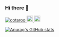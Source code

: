 ### Hi there 👋

<p align="left"> 
  <a href="https://github.com/cotaroo/cotaroo/">
    <img src="https://komarev.com/ghpvc/?username=cotaroo" alt="cotaroo" />
  </a>
  <a href="https://twitter.com/cotarooooooo">
    <img height="20" src="https://img.shields.io/twitter/follow/cotarooooooo?label=Twitter&logo=twitter&style=flat" />
  </a>
  <a href="https://github.com/cotaroo">
    <img height="20" src="https://img.shields.io/github/followers/cotaroo?label=follow&logo=github&style=flat" />
  </a>
</p>

[![Anurag's GitHub stats](https://github-readme-stats.vercel.app/api?username=cotaroo)](https://github.com/anuraghazra/github-readme-stats)


<!--
**cotaroo/cotaroo** is a ✨ _special_ ✨ repository because its `README.md` (this file) appears on your GitHub profile.

Here are some ideas to get you started:

- 🔭 I’m currently working on ...
- 🌱 I’m currently learning ...
- 👯 I’m looking to collaborate on ...
- 🤔 I’m looking for help with ...
- 💬 Ask me about ...
- 📫 How to reach me: ...
- 😄 Pronouns: ...
- ⚡ Fun fact: ...
-->
